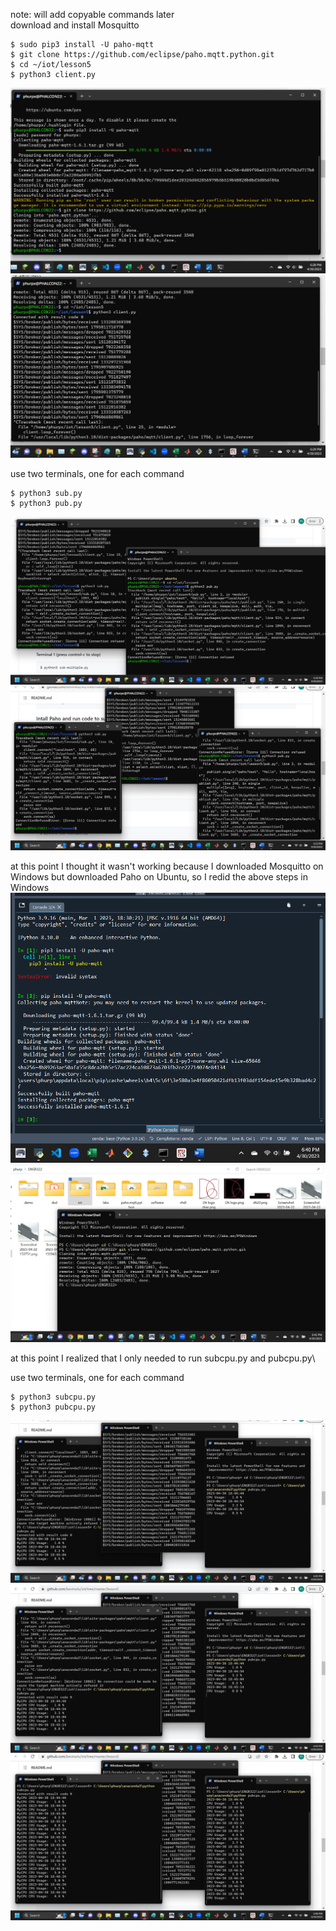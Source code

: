 note: will add copyable commands later\
download and install Mosquitto

```
$ sudo pip3 install -U paho-mqtt
$ git clone https://github.com/eclipse/paho.mqtt.python.git
$ cd ~/iot/lesson5
$ python3 client.py
```
![l5s01.png](images/l5s01.png)
![l5s02.png](images/l5s02.png)

use two terminals, one for each command
```
$ python3 sub.py
$ python3 pub.py
```
![l5s03.png](images/l5s03.png)
![l5s04.png](images/l5s04.png)

at this point I thought it wasn't working because I downloaded Mosquitto on Windows but downloaded Paho on Ubuntu, so I redid the above steps in Windows
![l5s05.png](images/l5s05.png)
![l5s06.png](images/l5s06.png)

at this point I realized that I only needed to run subcpu.py and pubcpu.py\

use two terminals, one for each command
```
$ python3 subcpu.py
$ python3 pubcpu.py
```
![l5s07.png](images/l5s07.png)
![l5s08.png](images/l5s08.png)
![l5s09.png](images/l5s09.png)
